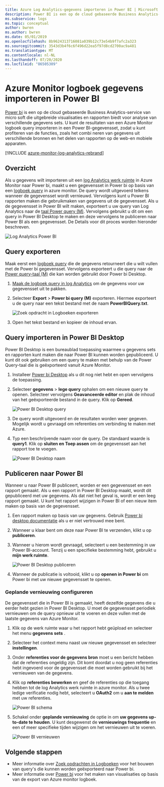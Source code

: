 ```yaml
---
title: Azure Log Analytics-gegevens importeren in Power BI | Microsoft Docs
description: Power BI is een op de cloud gebaseerde Business Analytics-service van micro soft die uitgebreide visualisaties en rapporten biedt voor analyse van verschillende gegevens sets.  In dit artikel wordt beschreven hoe u Log Analytics gegevens kunt configureren en importeren in Power BI en hoe u deze kunt configureren om automatisch te vernieuwen.
ms.subservice: logs
ms.topic: conceptual
author: bwren
ms.author: bwren
ms.date: 05/01/2019
ms.openlocfilehash: 8b9624313716081a039b12c73e54b9f7afc2a323
ms.sourcegitcommit: 3543d3b4f6c6f496d22ea5f97d8cd2700ac9a481
ms.translationtype: MT
ms.contentlocale: nl-NL
ms.lasthandoff: 07/20/2020
ms.locfileid: "86505309"
---
```

# <a name="import-azure-monitor-log-data-into-power-bi"></a>Azure Monitor logboek gegevens importeren in Power BI


[Power bi](https://powerbi.microsoft.com/documentation/powerbi-service-get-started/) is een op de cloud gebaseerde Business Analytics-service van micro soft die uitgebreide visualisaties en rapporten biedt voor analyse van verschillende gegevens sets.  U kunt de resultaten van een Azure Monitor logboek query importeren in een Power BI-gegevensset, zodat u kunt profiteren van de functies, zoals het combi neren van gegevens uit verschillende bronnen en het delen van rapporten op de web-en mobiele apparaten.

[!INCLUDE [azure-monitor-log-analytics-rebrand](../../../includes/azure-monitor-log-analytics-rebrand.md)]

## <a name="overview"></a>Overzicht
Als u gegevens wilt importeren uit een [log Analytics werk ruimte](manage-access.md) in Azure Monitor naar Power bi, maakt u een gegevensset in Power bi op basis van een [logboek query](../log-query/log-query-overview.md) in azure monitor.  De query wordt uitgevoerd telkens wanneer de gegevensset wordt vernieuwd.  Vervolgens kunt u Power BI rapporten maken die gebruikmaken van gegevens uit de gegevensset.  Als u de gegevensset in Power BI wilt maken, exporteert u uw query van Log Analytics naar de [taal Power query (M)](/powerquery-m/power-query-m-language-specification).  Vervolgens gebruikt u dit om een query in Power BI Desktop te maken en deze vervolgens te publiceren naar Power BI als een gegevensset.  De Details voor dit proces worden hieronder beschreven.

![Log Analytics Power BI](media/powerbi/overview.png)

## <a name="export-query"></a>Query exporteren
Maak eerst een [logboek query](../log-query/log-query-overview.md) die de gegevens retourneert die u wilt vullen met de Power bi gegevensset.  Vervolgens exporteert u die query naar de [Power query-taal (M)](/powerquery-m/power-query-m-language-specification) die kan worden gebruikt door Power bi Desktop.

1. [Maak de logboek query in log Analytics](../log-query/get-started-portal.md) om de gegevens voor uw gegevensset uit te pakken.
2. Selecteer **Export**  >  **Power bi query (M)** exporteren.  Hiermee exporteert u de query naar een tekst bestand met de naam **PowerBIQuery.txt**. 

    ![Zoek opdracht in Logboeken exporteren](media/powerbi/export-analytics.png)

3. Open het tekst bestand en kopieer de inhoud ervan.

## <a name="import-query-into-power-bi-desktop"></a>Query importeren in Power BI Desktop
Power BI Desktop is een bureaublad toepassing waarmee u gegevens sets en rapporten kunt maken die naar Power BI kunnen worden gepubliceerd.  U kunt dit ook gebruiken om een query te maken met behulp van de Power Query-taal die is geëxporteerd vanuit Azure Monitor. 

1. Installeer [Power bi Desktop](https://powerbi.microsoft.com/desktop/) als u dit nog niet hebt en open vervolgens de toepassing.
2. Selecteer **gegevens**  >  **lege query** ophalen om een nieuwe query te openen.  Selecteer vervolgens **Geavanceerde editor** en plak de inhoud van het geëxporteerde bestand in de query. Klik op **Gereed**.

    ![Power BI Desktop query](media/powerbi/desktop-new-query.png)

5. De query wordt uitgevoerd en de resultaten worden weer gegeven.  Mogelijk wordt u gevraagd om referenties om verbinding te maken met Azure.  
6. Typ een beschrijvende naam voor de query.  De standaard waarde is **query1**. Klik op **sluiten en Toep assen** om de gegevensset aan het rapport toe te voegen.

    ![Power BI Desktop naam](media/powerbi/desktop-results.png)



## <a name="publish-to-power-bi"></a>Publiceren naar Power BI
Wanneer u naar Power BI publiceert, worden er een gegevensset en een rapport gemaakt.  Als u een rapport in Power BI Desktop maakt, wordt dit gepubliceerd met uw gegevens.  Als dat niet het geval is, wordt er een leeg rapport gemaakt.  U kunt het rapport wijzigen in Power BI of een nieuw item maken op basis van de gegevensset.

1. Een rapport maken op basis van uw gegevens.  Gebruik [Power bi desktop documentatie](/power-bi/desktop-report-view) als u er niet vertrouwd mee bent.  
1. Wanneer u klaar bent om deze naar Power BI te verzenden, klikt u op **publiceren**.  
1. Wanneer u hierom wordt gevraagd, selecteert u een bestemming in uw Power BI-account.  Tenzij u een specifieke bestemming hebt, gebruikt u **mijn werk ruimte**.

    ![Power BI Desktop publiceren](media/powerbi/desktop-publish.png)

1. Wanneer de publicatie is voltooid, klikt u op **openen in Power bi** om Power bi met uw nieuwe gegevensset te openen.


### <a name="configure-scheduled-refresh"></a>Geplande vernieuwing configureren
De gegevensset die in Power BI is gemaakt, heeft dezelfde gegevens die u eerder hebt gezien in Power BI Desktop.  U moet de gegevensset periodiek vernieuwen om de query opnieuw uit te voeren en deze vullen met de laatste gegevens van Azure Monitor.  

1. Klik op de werk ruimte waar u het rapport hebt geüpload en selecteer het menu **gegevens sets** . 
1. Selecteer het context menu naast uw nieuwe gegevensset en selecteer **instellingen**. 
1. Onder **referenties voor de gegevens bron** moet u een bericht hebben dat de referenties ongeldig zijn.  Dit komt doordat u nog geen referenties hebt ingevoerd voor de gegevensset die moet worden gebruikt bij het vernieuwen van de gegevens.  
1. Klik op **referenties bewerken** en geef de referenties op die toegang hebben tot de log Analytics werk ruimte in azure monitor. Als u twee ledige verificatie nodig hebt, selecteert u **OAuth2** om u **aan te melden** met uw referenties.

    ![Power BI schema](media/powerbi/powerbi-schedule.png)

5. Schakel onder **geplande vernieuwing** de optie in om **uw gegevens up-to-date te houden**.  U kunt desgewenst de **vernieuwings frequentie** en een of meer specifieke tijden wijzigen om het vernieuwen uit te voeren.

    ![Power BI vernieuwen](media/powerbi/powerbi-schedule-refresh.png)



## <a name="next-steps"></a>Volgende stappen
* Meer informatie over [Zoek opdrachten in Logboeken](../log-query/log-query-overview.md) voor het bouwen van query's die kunnen worden geëxporteerd naar Power bi.
* Meer informatie over [Power bi](https://powerbi.microsoft.com) voor het maken van visualisaties op basis van de export van Azure monitor logboek.
